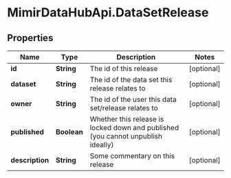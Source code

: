 # MimirDataHubApi.DataSetRelease

## Properties
Name | Type | Description | Notes
------------ | ------------- | ------------- | -------------
**id** | **String** | The id of this release | [optional] 
**dataset** | **String** | The id of the data set this release relates to | [optional] 
**owner** | **String** | The id of the user this data set/release relates to | [optional] 
**published** | **Boolean** | Whether this release is locked down and published (you cannot unpublish ideally) | [optional] 
**description** | **String** | Some commentary on this release | [optional] 


